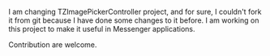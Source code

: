 I am changing TZImagePickerController project, and for sure, I couldn't fork it from git because I have done some changes to it before. 
I am working on this project to make it useful in Messenger applications. 

Contribution are welcome.

